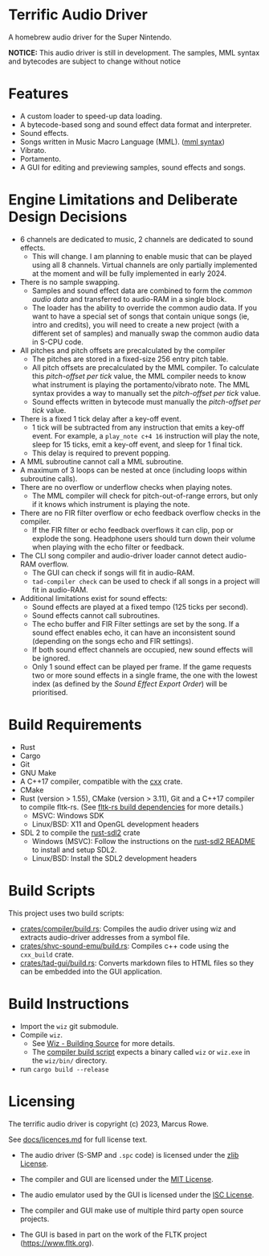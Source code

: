 Terrific Audio Driver
=====================

A homebrew audio driver for the Super Nintendo.

**NOTICE:** This audio driver is still in development.
The samples, MML syntax and bytecodes are subject to change without notice


Features
========
 * A custom loader to speed-up data loading.
 * A bytecode-based song and sound effect data format and interpreter.
 * Sound effects.
 * Songs written in Music Macro Language (MML). ([mml syntax](docs/mml-syntax.md))
 * Vibrato.
 * Portamento.
 * A GUI for editing and previewing samples, sound effects and songs.


Engine Limitations and Deliberate Design Decisions
==================================================
 * 6 channels are dedicated to music, 2 channels are dedicated to sound effects.
    * This will change.  I am planning to enable music that can be played using all 8 channels.
      Virtual channels are only partially implemented at the moment and will be fully implemented in
      early 2024.
 * There is no sample swapping.
    * Samples and sound effect data are combined to form the *common audio data* and transferred to
      audio-RAM in a single block.
    * The loader has the ability to override the common audio data.  If you want to have a special
      set of songs that contain unique songs (ie, intro and credits), you will need to create a new
      project (with a different set of samples) and manually swap the common audio data in S-CPU
      code.
 * All pitches and pitch offsets are precalculated by the compiler
    * The pitches are stored in a fixed-size 256 entry pitch table.
    * All pitch offsets are precalculated by the MML compiler.  To calculate this *pitch-offset per
      tick* value, the MML compiler needs to know what instrument is playing the portamento/vibrato
      note.  The MML syntax provides a way to manually set the *pitch-offset per tick* value.
    * Sound effects written in bytecode must manually the *pitch-offset per tick* value.
 * There is a fixed 1 tick delay after a key-off event.
    * 1 tick will be subtracted from any instruction that emits a key-off event.
      For example, a `play_note c+4 16` instruction will play the note, sleep for 15 ticks, emit a
      key-off event, and sleep for 1 final tick.
    * This delay is required to prevent popping.
 * A MML subroutine cannot call a MML subroutine.
 * A maximum of 3 loops can be nested at once (including loops within subroutine calls).
 * There are no overflow or underflow checks when playing notes.
    * The MML compiler will check for pitch-out-of-range errors, but only if it knows which
      instrument is playing the note.
 * There are no FIR filter overflow or echo feedback overflow checks in the compiler.
    * If the FIR filter or echo feedback overflows it can clip, pop or explode the song.
      Headphone users should turn down their volume when playing with the echo filter or feedback.
 * The CLI song compiler and audio-driver loader cannot detect audio-RAM overflow.
    * The GUI can check if songs will fit in audio-RAM.
    * `tad-compiler check` can be used to check if all songs in a project will fit in audio-RAM.
 * Additional limitations exist for sound effects:
    * Sound effects are played at a fixed tempo (125 ticks per second).
    * Sound effects cannot call subroutines.
    * The echo buffer and FIR Filter settings are set by the song.  If a sound effect enables echo,
      it can have an inconsistent sound (depending on the songs echo and FIR settings).
    * If both sound effect channels are occupied, new sound effects will be ignored.
    * Only 1 sound effect can be played per frame.  If the game requests two or more sound effects
      in a single frame, the one with the lowest index (as defined by the *Sound Effect Export
      Order*) will be prioritised.


Build Requirements
==================

 * Rust
 * Cargo
 * Git
 * GNU Make
 * A C++17 compiler, compatible with the [cxx](https://cxx.rs/) crate.
 * CMake
 * Rust (version > 1.55), CMake (version > 3.11), Git and a C++17 compiler to compile fltk-rs.
   (See [fltk-rs build dependencies](https://github.com/fltk-rs/fltk-rs/blob/master/README.md#build-dependencies) for more details.)
    * MSVC: Windows SDK
    * Linux/BSD: X11 and OpenGL development headers
 * SDL 2 to compile the [rust-sdl2](https://github.com/Rust-SDL2/rust-sdl2) crate
    * Windows (MSVC):  Follow the instructions on the [rust-sdl2 README](https://github.com/Rust-SDL2/rust-sdl2/blob/master/README.md#windows-msvc) to install and setup SDL2.
    * Linux/BSD: Install the SDL2 development headers


Build Scripts
=============

This project uses two build scripts:
 * [crates/compiler/build.rs](crates/compiler/build.rs): Compiles the audio driver using wiz and
   extracts audio-driver addresses from a symbol file.
 * [crates/shvc-sound-emu/build.rs](crates/shvc-sound-emu/build.rs): Compiles c++ code using the `cxx_build` crate.
 * [crates/tad-gui/build.rs](crates/tad-gui/build.rs): Converts markdown files to HTML files so they
   can be embedded into the GUI application.


Build Instructions
==================

 * Import the `wiz` git submodule.
 * Compile `wiz`.
    * See [Wiz - Building Source](https://github.com/wiz-lang/wiz#building-source) for more details.
    * The [compiler build script](crates/compiler/build.rs) expects a binary called `wiz` or
      `wiz.exe` in the `wiz/bin/` directory.
 * run `cargo build --release`


Licensing
=========
The terrific audio driver is copyright (c) 2023, Marcus Rowe.

See [docs/licences.md](docs/licences.md) for full license text.

 * The audio driver (S-SMP and `.spc` code) is licensed under the [zlib License](audio-driver/LICENSE).
 * The compiler and GUI are licensed under the [MIT License](crates/tad-compiler/LICENSE).
 * The audio emulator used by the GUI is licensed under the [ISC License](crates/shvc-sound-emu/LICENSE).

 * The compiler and GUI make use of multiple third party open source projects.
 * The GUI is based in part on the work of the FLTK project (https://www.fltk.org).


